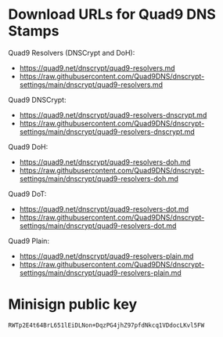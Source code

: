 # Download URLs for Quad9 DNS Stamps

Quad9 Resolvers (DNSCrypt and DoH):
- https://quad9.net/dnscrypt/quad9-resolvers.md
- https://raw.githubusercontent.com/Quad9DNS/dnscrypt-settings/main/dnscrypt/quad9-resolvers.md

Quad9 DNSCrypt:
- https://quad9.net/dnscrypt/quad9-resolvers-dnscrypt.md
- https://raw.githubusercontent.com/Quad9DNS/dnscrypt-settings/main/dnscrypt/quad9-resolvers-dnscrypt.md

Quad9 DoH:
- https://quad9.net/dnscrypt/quad9-resolvers-doh.md
- https://raw.githubusercontent.com/Quad9DNS/dnscrypt-settings/main/dnscrypt/quad9-resolvers-doh.md

Quad9 DoT:
- https://quad9.net/dnscrypt/quad9-resolvers-dot.md
- https://raw.githubusercontent.com/Quad9DNS/dnscrypt-settings/main/dnscrypt/quad9-resolvers-dot.md

Quad9 Plain:
- https://quad9.net/dnscrypt/quad9-resolvers-plain.md
- https://raw.githubusercontent.com/Quad9DNS/dnscrypt-settings/main/dnscrypt/quad9-resolvers-plain.md

# Minisign public key

```text
RWTp2E4t64BrL651lEiDLNon+DqzPG4jhZ97pfdNkcq1VDdocLKvl5FW
```


